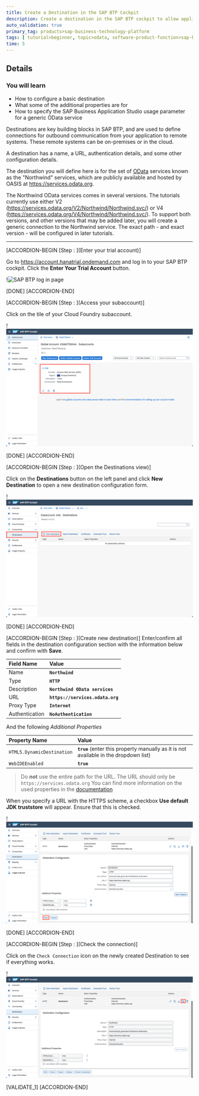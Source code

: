 ```yaml
---
title: Create a Destination in the SAP BTP Cockpit
description: Create a destination in the SAP BTP cockpit to allow application access to the Northwind OData services.
auto_validation: true
primary_tag: products>sap-business-technology-platform
tags: [ tutorial>beginner, topic>odata, software-product-function>sap-btp-cockpit ]
time: 5
---
```


## Details
### You will learn
- How to configure a basic destination
- What some of the additional properties are for
- How to specify the SAP Business Application Studio usage parameter for a generic OData service

Destinations are key building blocks in SAP BTP, and are used to define connections for outbound communication from your application to remote systems. These remote systems can be on-premises or in the cloud.

A destination has a name, a URL, authentication details, and some other configuration details.

The destination you will define here is for the set of [OData](http://www.odata.org) services known as the "Northwind" services, which are publicly available and hosted by OASIS at <https://services.odata.org>.

The Northwind OData services comes in several versions.  The tutorials currently use either V2 (<https://services.odata.org/V2/Northwind/Northwind.svc/>) or V4 (<https://services.odata.org/V4/Northwind/Northwind.svc/>).  To support both versions, and other versions that may be added later, you will create a generic connection to the Northwind service.  The exact path - and exact version - will be configured in later tutorials.

---


[ACCORDION-BEGIN [Step : ](Enter your trial account)]

Go to <https://account.hanatrial.ondemand.com> and log in to your SAP BTP cockpit. Click the **Enter Your Trial Account** button.

!![SAP BTP log in page](./btp-trial-logon.png)

[DONE]
[ACCORDION-END]

[ACCORDION-BEGIN [Step : ](Access your subaccount)]

Click on the tile of your Cloud Foundry subaccount.

!![subaccount](./subaccount.png)

[DONE]
[ACCORDION-END]

[ACCORDION-BEGIN [Step : ](Open the Destinations view)]

Click on the **Destinations** button on the left panel and click **New Destination** to open a new destination configuration form.

!![destination](./destination.png)

[DONE]
[ACCORDION-END]

[ACCORDION-BEGIN [Step : ](Create new destination)]
Enter/confirm all fields in the destination configuration section with the information below and confirm with **Save**.

Field Name     | Value
:------------- | :-------------
Name           | **`Northwind`**
Type           | **`HTTP`**
Description    | **`Northwind OData services`**
URL            | **`https://services.odata.org`**
Proxy Type     | **`Internet`**
Authentication | **`NoAuthentication`**

And the following *Additional Properties*

Property Name     | Value
:------------- | :-------------
`HTML5.DynamicDestination`           | **`true`** (enter this property manually as it is not available in the dropdown list)
`WebIDEEnabled`           | **`true`**

> Do **not** use the entire path for the URL.  The URL should only be `https://services.odata.org`
> You can find more information on the used properties in the [documentation](https://help.sap.com/viewer/9d1db9835307451daa8c930fbd9ab264/Cloud/en-US/7e49887e6fd34182bebeca5a6841a0cc.html)

When you specify a URL with the HTTPS scheme, a checkbox **Use default JDK truststore** will appear. Ensure that this is checked.

!![new destination entered](./newdest.png)


[DONE]
[ACCORDION-END]

[ACCORDION-BEGIN [Step : ](Check the connection)]

Click on the `Check Connection` icon on the newly created Destination to see if everything works.

!![check destination function](./checkDestination.png)

[VALIDATE_1]
[ACCORDION-END]
